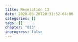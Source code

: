 ```yaml
---
title: Revelation 13
date: 2020-03-28T20:31:52-04:00
categories: []
tags: []
chapter: "013"
inprogress: false
---
```


